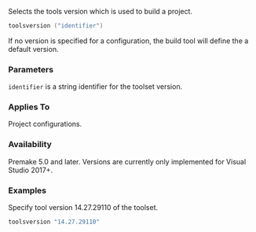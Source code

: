 Selects the tools version which is used to build a project.

```lua
toolsversion ("identifier")
```

If no version is specified for a configuration, the build tool will define the a default version.

### Parameters ###

`identifier` is a string identifier for the toolset version.

### Applies To ###

Project configurations.

### Availability ###

Premake 5.0 and later. Versions are currently only implemented for Visual Studio 2017+.

### Examples ###

Specify tool version 14.27.29110 of the toolset.

```lua
toolsversion "14.27.29110"
```